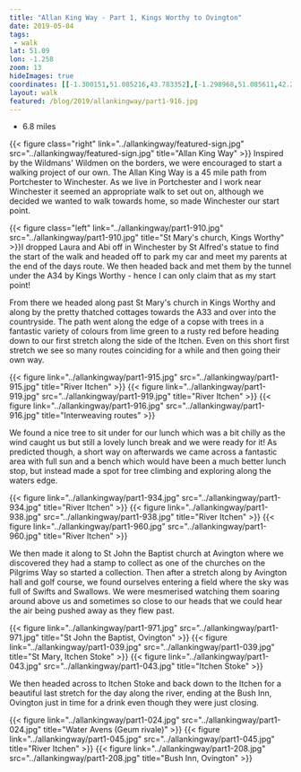 ```yaml
---
title: "Allan King Way - Part 1, Kings Worthy to Ovington"
date: 2019-05-04
tags: 
 - walk
lat: 51.09
lon: -1.258
zoom: 13
hideImages: true
coordinates: [[-1.300151,51.085216,43.783352],[-1.298968,51.085611,42.279873],[-1.29947,51.08607,42.093594],[-1.298636,51.087204,43.087246],[-1.297893,51.087728,40.474697],[-1.297945,51.088202,42.938686],[-1.297682,51.088208,43.857449],[-1.298023,51.088284,41.570034],[-1.297707,51.088544,43.622219],[-1.297251,51.088426,42.972988],[-1.293264,51.089259,42.818935],[-1.292387,51.089221,42.16885],[-1.288988,51.090069,41.350307],[-1.286906,51.09134,46.796169],[-1.285962,51.091419,46.990871],[-1.285665,51.090964,45.433132],[-1.283098,51.090008,40.816067],[-1.281161,51.09036,43.371243],[-1.281496,51.09033,43.171291],[-1.281579,51.090018,41.898769],[-1.281366,51.090338,41.797634],[-1.274506,51.090287,40.781704],[-1.271649,51.089831,41.648464],[-1.270775,51.089868,44.377041],[-1.268113,51.090607,44.396694],[-1.266378,51.09085,46.437038],[-1.265457,51.090732,45.253384],[-1.265463,51.090991,47.144314],[-1.264859,51.091085,46.420132],[-1.264752,51.091928,54.129116],[-1.264555,51.091964,53.284817],[-1.264695,51.092107,54.800442],[-1.264638,51.091993,54.503628],[-1.259311,51.09209,54.118618],[-1.255019,51.091788,52.766506],[-1.25399,51.09056,51.069424],[-1.252576,51.090551,49.425625],[-1.252285,51.090385,49.452358],[-1.249466,51.090041,46.465237],[-1.2491,51.090156,49.181789],[-1.249084,51.089923,49.235867],[-1.249126,51.090143,49.815029],[-1.248832,51.089966,47.778286],[-1.249077,51.090143,49.665127],[-1.248861,51.090029,49.308987],[-1.249013,51.089989,49.001736],[-1.248294,51.089998,48.895535],[-1.248586,51.089981,48.51083],[-1.247731,51.090033,46.968838],[-1.247637,51.090202,50.072292],[-1.246556,51.090245,50.773403],[-1.246644,51.090546,53.384914],[-1.238142,51.092105,53.310452],[-1.237557,51.092081,50.321316],[-1.238198,51.091418,50.052639],[-1.238074,51.091784,50.661465],[-1.237634,51.091213,48.369289],[-1.23787,51.091139,48.705959],[-1.238253,51.091394,50.320454],[-1.238187,51.091802,51.176357],[-1.238229,51.091516,50.570278],[-1.237623,51.091599,48.863796],[-1.237427,51.091886,48.556057],[-1.234704,51.087836,53.015469],[-1.234387,51.087989,54.956203],[-1.23385,51.087661,57.535],[-1.232599,51.086119,68.531033],[-1.230359,51.086431,69.247707],[-1.229442,51.086361,70.384426],[-1.224033,51.086922,71.813015],[-1.222938,51.086858,74.722561],[-1.221153,51.086082,74.063625],[-1.220599,51.086836,64.26852],[-1.219753,51.08708,56.225002],[-1.219975,51.087115,54.318874],[-1.217228,51.086525,52.155605],[-1.215221,51.085035,63.630886],[-1.214194,51.085044,59.032314],[-1.210591,51.084366,53.480251],[-1.209522,51.084458,50.699429],[-1.209302,51.085152,47.941494],[-1.209067,51.085267,48.972866],[-1.208924,51.0867,50.776577],[-1.207774,51.087402,51.982082],[-1.207057,51.088126,53.302212],[-1.203731,51.088146,56.271999],[-1.20313,51.088413,64.727383],[-1.203192,51.088299,63.825161],[-1.202987,51.088344,65.245083],[-1.203358,51.088369,62.52853],[-1.203854,51.087915,53.329922],[-1.203999,51.086382,51.163052],[-1.203127,51.086217,51.562038],[-1.200166,51.084192,48.546352],[-1.19953,51.083488,45.689175],[-1.200451,51.083178,53.567898],[-1.200229,51.083207,51.401943],[-1.200344,51.083103,53.352993],[-1.20038,51.083304,52.287319],[-1.200233,51.08325,50.20187]]
layout: walk
featured: /blog/2019/allankingway/part1-916.jpg
---
```


- 6.8 miles

{{< figure class="right" link="../allankingway/featured-sign.jpg" src="../allankingway/featured-sign.jpg" title="Allan King Way" >}}
Inspired by the Wildmans' Wildmen on the borders, we were encouraged to start a walking project of our own.  The Allan King Way is a 45 mile path from Portchester to Winchester.  As we live in Portchester and I work near Winchester it seemed an appropriate walk to set out on, although we decided we wanted to walk towards home, so made Winchester our start point.  

{{< figure class="left" link="../allankingway/part1-910.jpg" src="../allankingway/part1-910.jpg" title="St Mary's church, Kings Worthy" >}}I dropped Laura and Abi off in Winchester by St Alfred's statue to find the start of the walk and headed off to park my car and meet my parents at the end of the days route.  We then headed back and met them by the tunnel under the A34 by Kings Worthy - hence I can only claim that as my start point!  

From there we headed along past St Mary's church in Kings Worthy and along by the pretty thatched cottages towards the A33 and over into the countryside.  The path went along the edge of a copse with trees in a fantastic variety of colours from lime green to a rusty red before heading down to our first stretch along the side of the Itchen. Even on this short first stretch we see so many routes coinciding for a while and then going their own way. 


{{< figure link="../allankingway/part1-915.jpg" src="../allankingway/part1-915.jpg" title="River Itchen" >}}
{{< figure link="../allankingway/part1-919.jpg" src="../allankingway/part1-919.jpg" title="River Itchen" >}}
{{< figure link="../allankingway/part1-916.jpg" src="../allankingway/part1-916.jpg" title="Interweaving routes" >}}

We found a nice tree to sit under for our lunch which was a bit chilly as the wind caught us but still a lovely lunch break and we were ready for it!  As predicted though, a short way on afterwards we came across a fantastic area with full sun and a bench which would have been a much better lunch stop, but instead made a spot for tree climbing and exploring along the waters edge.

{{< figure link="../allankingway/part1-934.jpg" src="../allankingway/part1-934.jpg" title="River Itchen" >}}
{{< figure link="../allankingway/part1-938.jpg" src="../allankingway/part1-938.jpg" title="River Itchen" >}}
{{< figure link="../allankingway/part1-960.jpg" src="../allankingway/part1-960.jpg" title="River Itchen" >}}

We then made it along to St John the Baptist church at Avington where we discovered they had a stamp to collect as one of the churches on the Pilgrims Way so started a collection. Then after a  stretch along by Avington hall and golf course, we found ourselves entering a field where the sky was full of Swifts and Swallows. We were mesmerised watching them soaring around above us and sometimes so close to our heads that we could hear the air being pushed away as they flew past. 

{{< figure link="../allankingway/part1-971.jpg" src="../allankingway/part1-971.jpg" title="St John the Baptist, Ovington" >}}
{{< figure link="../allankingway/part1-039.jpg" src="../allankingway/part1-039.jpg" title="St Mary, Itchen Stoke" >}}
{{< figure link="../allankingway/part1-043.jpg" src="../allankingway/part1-043.jpg" title="Itchen Stoke" >}}


We then headed across to Itchen Stoke and back down to the Itchen for a beautiful last stretch for the day along the river, ending at the Bush Inn, Ovington just in time for a drink even though they were just closing. 


{{< figure link="../allankingway/part1-024.jpg" src="../allankingway/part1-024.jpg" title="Water Avens (Geum rivale)" >}}
{{< figure link="../allankingway/part1-045.jpg" src="../allankingway/part1-045.jpg" title="River Itchen" >}}
{{< figure link="../allankingway/part1-208.jpg" src="../allankingway/part1-208.jpg" title="Bush Inn, Ovington" >}}
